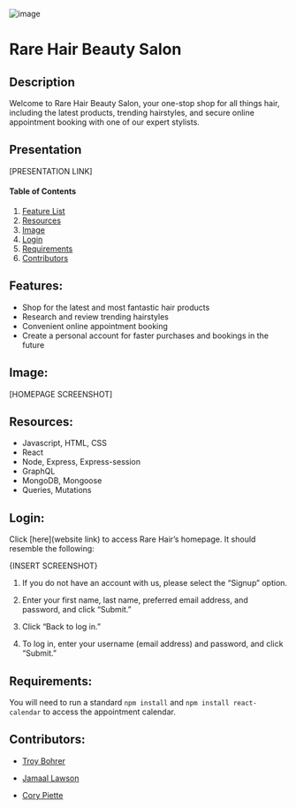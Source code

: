  ![image](https://user-images.githubusercontent.com/60293516/139558487-f02fc116-b2ee-49eb-8cac-f2a1cf595512.png)   
 
# Rare Hair Beauty Salon  

## Description

Welcome to Rare Hair Beauty Salon, your one-stop shop for all things hair, including the latest products, trending hairstyles, and secure online appointment booking with one of our expert stylists.



## Presentation
[PRESENTATION LINK]

#### Table of Contents
1. [Feature List](#features)
2. [Resources](#resources)
3. [Image](#image)
4. [Login](#login)
5. [Requirements](#requirements)
6. [Contributors](#contributors)

## Features:

* Shop for the latest and most fantastic hair products
* Research and review trending hairstyles
* Convenient online appointment booking
* Create a personal account for faster purchases and bookings in the future

## Image:

[HOMEPAGE SCREENSHOT]
## Resources:

- Javascript, HTML, CSS
- React
- Node, Express, Express-session
- GraphQL
- MongoDB, Mongoose
- Queries, Mutations

## Login:

Click [here](website link) to access Rare Hair’s homepage. It should resemble the following:

{INSERT SCREENSHOT}

1. If you do not have an account with us, please select the “Signup” option.

2. Enter your first name, last name, preferred email address, and password, and click “Submit.”

3. Click “Back to log in.”

4. To log in, enter your username (email address) and password, and click “Submit.”


## Requirements:

You will need to run a standard `npm install` and  `npm install react-calendar` to access the appointment calendar.


## Contributors:

* [Troy Bohrer](https://github.com/TroyBohrer8)

* [Jamaal Lawson](https://github.com/Maalie04)

* [Cory Piette](https://github.com/coryjpiette)

